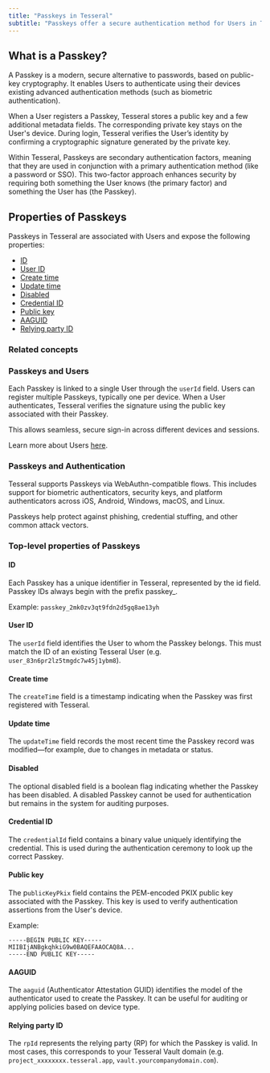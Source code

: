 ```yaml
---
title: "Passkeys in Tesseral"
subtitle: "Passkeys offer a secure authentication method for Users in Tesseral"
---
```


## What is a Passkey?

A Passkey is a modern, secure alternative to passwords, based on public-key cryptography. It enables Users to authenticate using their devices existing advanced authentication methods (such as biometric authentication).

When a User registers a Passkey, Tesseral stores a public key and a few additional metadata fields. The corresponding private key stays on the User's device. During login, Tesseral verifies the User’s identity by confirming a cryptographic signature generated by the private key.

Within Tesseral, Passkeys are secondary authentication factors, meaning that they are used in conjunction with a primary authentication method (like a password or SSO). This two-factor approach enhances security by requiring both something the User knows (the primary factor) and something the User has (the Passkey).

## Properties of Passkeys

Passkeys in Tesseral are associated with Users and expose the following properties:

- [ID](#id)
- [User ID](#user-id)
- [Create time](#create-time)
- [Update time](#update-time)
- [Disabled](#disabled)
- [Credential ID](#credential-id)
- [Public key](#public-key)
- [AAGUID](#aaguid)
- [Relying party ID](#relying-party-id)

### Related concepts

### Passkeys and Users

Each Passkey is linked to a single User through the `userId` field. Users can register multiple Passkeys, typically one per device. When a User authenticates, Tesseral verifies the signature using the public key associated with their Passkey.

This allows seamless, secure sign-in across different devices and sessions.

Learn more about Users [here](/docs/concepts/users).

### Passkeys and Authentication

Tesseral supports Passkeys via WebAuthn-compatible flows. This includes support for biometric authenticators, security keys, and platform authenticators across iOS, Android, Windows, macOS, and Linux.

Passkeys help protect against phishing, credential stuffing, and other common attack vectors.

### Top-level properties of Passkeys

#### ID

Each Passkey has a unique identifier in Tesseral, represented by the id field. Passkey IDs always begin with the prefix passkey\_.

Example:
`passkey_2mk0zv3qt9fdn2d5gq8ae13yh`

#### User ID

The `userId` field identifies the User to whom the Passkey belongs. This must match the ID of an existing Tesseral User (e.g. `user_83n6pr2lz5tmgdc7w45j1ybm8`).

#### Create time

The `createTime` field is a timestamp indicating when the Passkey was first registered with Tesseral.

#### Update time

The `updateTime` field records the most recent time the Passkey record was modified—for example, due to changes in metadata or status.

#### Disabled

The optional disabled field is a boolean flag indicating whether the Passkey has been disabled. A disabled Passkey cannot be used for authentication but remains in the system for auditing purposes.

#### Credential ID

The `credentialId` field contains a binary value uniquely identifying the credential. This is used during the authentication ceremony to look up the correct Passkey.

#### Public key

The p`ublicKeyPkix` field contains the PEM-encoded PKIX public key associated with the Passkey. This key is used to verify authentication assertions from the User's device.

Example:

```
-----BEGIN PUBLIC KEY-----
MIIBIjANBgkqhkiG9w0BAQEFAAOCAQ8A...
-----END PUBLIC KEY-----
```

#### AAGUID

The `aaguid` (Authenticator Attestation GUID) identifies the model of the authenticator used to create the Passkey. It can be useful for auditing or applying policies based on device type.

#### Relying party ID

The `rpId` represents the relying party (RP) for which the Passkey is valid. In most cases, this corresponds to your Tesseral Vault domain (e.g. `project_xxxxxxxx.tesseral.app`, `vault.yourcompanydomain.com`).
